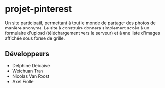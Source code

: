 # projet-pinterest

Un site participatif, permettant à tout le monde de partager des photos de manière anonyme. Le site à construire donnera simplement accès à un formulaire d'upload (téléchargement vers le serveur) et à une liste d'images affichée sous forme de grille.

## Développeurs

- Delphine Debraive
- Weichuan Tran
- Nicolas Van Roost
- Axel Fiolle